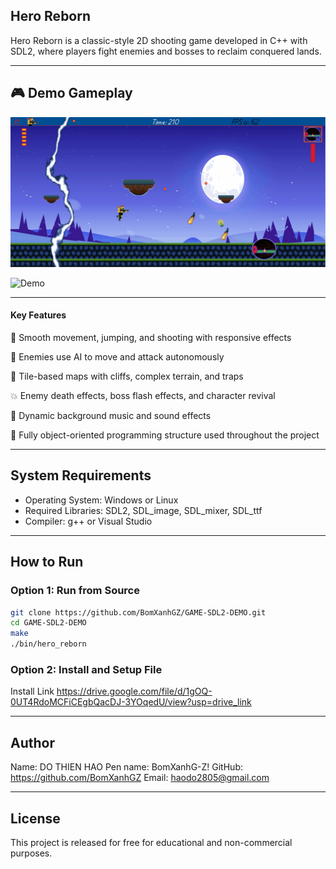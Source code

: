 ## Hero Reborn

Hero Reborn is a classic-style 2D shooting game developed in C++ with SDL2, 
where players fight enemies and bosses to reclaim conquered lands.


---
## 🎮 Demo Gameplay

![Demo](./HeroRebornGIF1.gif)

![Demo](./HeroRebornGIF2.gif)


---
#### Key Features

🧍 Smooth movement, jumping, and shooting with responsive effects

🤖 Enemies use AI to move and attack autonomously

🌋 Tile-based maps with cliffs, complex terrain, and traps

💥 Enemy death effects, boss flash effects, and character revival

🎵 Dynamic background music and sound effects

🧠 Fully object-oriented programming structure used throughout the project


---
## System Requirements

- Operating System: Windows or Linux  
- Required Libraries: SDL2, SDL_image, SDL_mixer, SDL_ttf
- Compiler: g++ or Visual Studio


---
## How to Run

### Option 1: Run from Source

```bash
git clone https://github.com/BomXanhGZ/GAME-SDL2-DEMO.git
cd GAME-SDL2-DEMO
make
./bin/hero_reborn 
```

### Option 2: Install and Setup File
Install Link https://drive.google.com/file/d/1gOQ-0UT4RdoMCFiCEgbQacDJ-3YOqedU/view?usp=drive_link


---
## Author

Name: DO THIEN HAO
Pen name: BomXanhG-Z!
GitHub: https://github.com/BomXanhGZ
Email: haodo2805@gmail.com


---
## License

This project is released for free for educational and non-commercial purposes.
